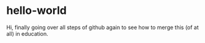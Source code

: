 # hello-world
Hi, finally going over all steps of github again to see how to merge this (of at all) in education.
